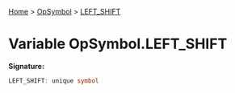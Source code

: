 [Home](../../../index.md) &gt; [OpSymbol](../../opsymbol.md) &gt; [LEFT\_SHIFT](./left_shift.md)

# Variable OpSymbol.LEFT\_SHIFT


<b>Signature:</b>

```typescript
LEFT_SHIFT: unique symbol
```
